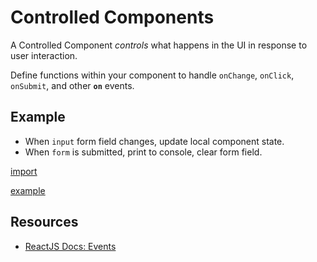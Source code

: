 # Controlled Components

A Controlled Component _controls_ what happens in the UI in response to user interaction.

Define functions within your component to handle `onChange`, `onClick`,
`onSubmit`, and other **`on`** events.

## Example

* When `input` form field changes, update local component state.
* When `form` is submitted, print to console, clear form field.

[import](./index.js)

<a href="./example.html" target="_blank">example</a>

## Resources

* [ReactJS Docs: Events](https://reactjs.org/docs/events.html)

